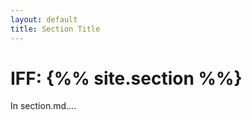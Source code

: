 ```yaml
---
layout: default
title: Section Title
---
```



<h1>IFF: {%% site.section %%}</h1>

In section.md....
